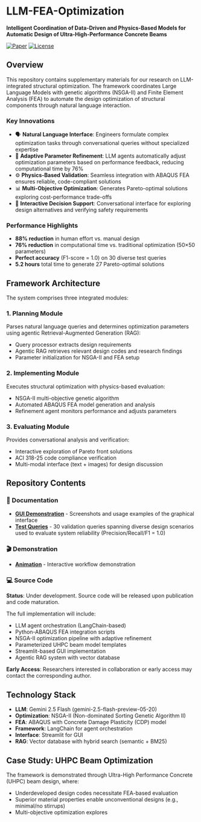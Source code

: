 # LLM-FEA-Optimization

**Intelligent Coordination of Data-Driven and Physics-Based Models for Automatic Design of Ultra-High-Performance Concrete Beams**

[![Paper](https://img.shields.io/badge/Paper-Under%20Review-blue)]()
[![License](https://img.shields.io/badge/License-MIT-green.svg)](LICENSE)

## Overview

This repository contains supplementary materials for our research on LLM-integrated structural optimization. The framework coordinates Large Language Models with genetic algorithms (NSGA-II) and Finite Element Analysis (FEA) to automate the design optimization of structural components through natural language interaction.

### Key Innovations

- 🗣️ **Natural Language Interface**: Engineers formulate complex optimization tasks through conversational queries without specialized expertise
- 🧠 **Adaptive Parameter Refinement**: LLM agents automatically adjust optimization parameters based on performance feedback, reducing computational time by 76%
- ⚙️ **Physics-Based Validation**: Seamless integration with ABAQUS FEA ensures reliable, code-compliant solutions
- 📊 **Multi-Objective Optimization**: Generates Pareto-optimal solutions exploring cost-performance trade-offs
- 🤝 **Interactive Decision Support**: Conversational interface for exploring design alternatives and verifying safety requirements

### Performance Highlights

- **88% reduction** in human effort vs. manual design
- **76% reduction** in computational time vs. traditional optimization (50×50 parameters)
- **Perfect accuracy** (F1-score = 1.0) on 30 diverse test queries
- **5.2 hours** total time to generate 27 Pareto-optimal solutions

## Framework Architecture

The system comprises three integrated modules:

### 1. Planning Module
Parses natural language queries and determines optimization parameters using agentic Retrieval-Augmented Generation (RAG):
- Query processor extracts design requirements
- Agentic RAG retrieves relevant design codes and research findings
- Parameter initialization for NSGA-II and FEA setup

### 2. Implementing Module
Executes structural optimization with physics-based evaluation:
- NSGA-II multi-objective genetic algorithm
- Automated ABAQUS FEA model generation and analysis
- Refinement agent monitors performance and adjusts parameters

### 3. Evaluating Module
Provides conversational analysis and verification:
- Interactive exploration of Pareto front solutions
- ACI 318-25 code compliance verification
- Multi-modal interface (text + images) for design discussion

## Repository Contents

### 📖 Documentation
- **[GUI Demonstration](gui_demonstration/)** - Screenshots and usage examples of the graphical interface
- **[Test Queries](test_queries.txt)** - 30 validation queries spanning diverse design scenarios used to evaluate system reliability (Precision/Recall/F1 = 1.0)

### 🎬 Demonstration
- **[Animation](gui_demonstration/images/Animation.gif)** - Interactive workflow demonstration

### 💻 Source Code
**Status**: Under development. Source code will be released upon publication and code maturation.

The full implementation will include:
- LLM agent orchestration (LangChain-based)
- Python-ABAQUS FEA integration scripts
- NSGA-II optimization pipeline with adaptive refinement
- Parameterized UHPC beam model templates
- Streamlit-based GUI implementation
- Agentic RAG system with vector database

**Early Access**: Researchers interested in collaboration or early access may contact the corresponding author.

## Technology Stack

- **LLM**: Gemini 2.5 Flash (gemini-2.5-flash-preview-05-20)
- **Optimization**: NSGA-II (Non-dominated Sorting Genetic Algorithm II)
- **FEA**: ABAQUS with Concrete Damage Plasticity (CDP) model
- **Framework**: LangChain for agent orchestration
- **Interface**: Streamlit for GUI
- **RAG**: Vector database with hybrid search (semantic + BM25)

## Case Study: UHPC Beam Optimization

The framework is demonstrated through Ultra-High Performance Concrete (UHPC) beam design, where:
- Underdeveloped design codes necessitate FEA-based evaluation
- Superior material properties enable unconventional designs (e.g., minimal/no stirrups)
- Multi-objective optimization explores
